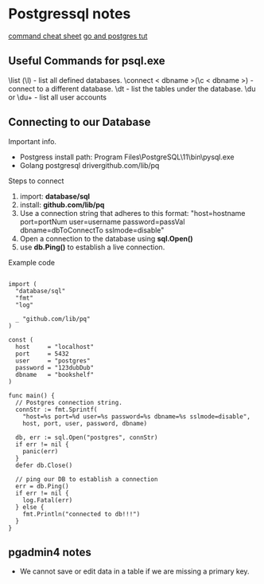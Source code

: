 # Postgressql notes

[command cheat sheet](http://www.postgresqltutorial.com/postgresql-cheat-sheet/)
[go and postgres tut](https://www.calhoun.io/querying-for-multiple-records-with-gos-sql-package/)

## Useful Commands for psql.exe

\list (\l) - list all defined databases.
\connect < dbname >(\c < dbname >) - connect to a different database.
\dt - list the tables under the database.
\du or \du+ - list all user accounts

## Connecting to our Database

Important info.

* Postgress install path: Program Files\PostgreSQL\11\bin\pysql.exe
* Golang postgresql drivergithub.com/lib/pq

Steps to connect

1. import: __database/sql__
2. install: __github.com/lib/pq__
3. Use a connection string that adheres to this format: "host=hostname port=portNum user=username password=passVal dbname=dbToConnectTo sslmode=disable"
4. Open a connection to the database using __sql.Open()__
5. use __db.Ping()__ to establish a live connection.

Example code

```Golang

import (
  "database/sql"
  "fmt"
  "log"

  _ "github.com/lib/pq"
)

const (
  host     = "localhost"
  port     = 5432
  user     = "postgres"
  password = "123dubDub"
  dbname   = "bookshelf"
)

func main() {
  // Postgres connection string.
  connStr := fmt.Sprintf(
    "host=%s port=%d user=%s password=%s dbname=%s sslmode=disable",
    host, port, user, password, dbname)

  db, err := sql.Open("postgres", connStr)
  if err != nil {
    panic(err)
  }
  defer db.Close()

  // ping our DB to establish a connection
  err = db.Ping()
  if err != nil {
    log.Fatal(err)
  } else {
    fmt.Println("connected to db!!!")
  }
}

```

## pgadmin4 notes

* We cannot save or edit data in a table if we are missing a primary key.